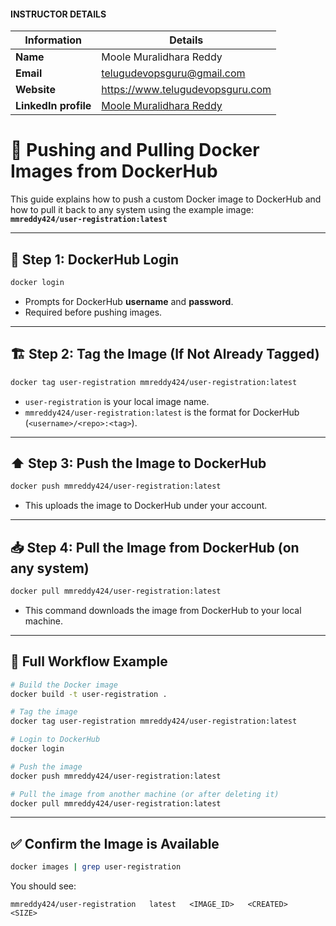 #### INSTRUCTOR DETAILS

|  Information             | Details                                                                      |
|----------------------    |------------------------------------------------------------------------------|
| **Name**                 | Moole Muralidhara Reddy                                                      |
| **Email**                | telugudevopsguru@gmail.com                                                |
| **Website**              | https://www.telugudevopsguru.com               |
| **LinkedIn profile**     | [Moole Muralidhara Reddy](https://www.linkedin.com/in/moole-muralidhara-reddy) |


# 🚀 Pushing and Pulling Docker Images from DockerHub

This guide explains how to push a custom Docker image to DockerHub and how to pull it back to any system using the example image:
**`mmreddy424/user-registration:latest`**

---

## 🔐 Step 1: DockerHub Login

```bash
docker login
```

* Prompts for DockerHub **username** and **password**.
* Required before pushing images.

---

## 🏗️ Step 2: Tag the Image (If Not Already Tagged)

```bash
docker tag user-registration mmreddy424/user-registration:latest
```

* `user-registration` is your local image name.
* `mmreddy424/user-registration:latest` is the format for DockerHub (`<username>/<repo>:<tag>`).

---

## ⬆️ Step 3: Push the Image to DockerHub

```bash
docker push mmreddy424/user-registration:latest
```

* This uploads the image to DockerHub under your account.

---

## 📥 Step 4: Pull the Image from DockerHub (on any system)

```bash
docker pull mmreddy424/user-registration:latest
```

* This command downloads the image from DockerHub to your local machine.

---

## 🔁 Full Workflow Example

```bash
# Build the Docker image
docker build -t user-registration .

# Tag the image
docker tag user-registration mmreddy424/user-registration:latest

# Login to DockerHub
docker login

# Push the image
docker push mmreddy424/user-registration:latest

# Pull the image from another machine (or after deleting it)
docker pull mmreddy424/user-registration:latest
```

---

## ✅ Confirm the Image is Available

```bash
docker images | grep user-registration
```

You should see:

```
mmreddy424/user-registration   latest   <IMAGE_ID>   <CREATED>   <SIZE>
```
